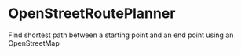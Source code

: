 # OpenStreetRoutePlanner
Find shortest path between a starting point and an end point using an OpenStreetMap
